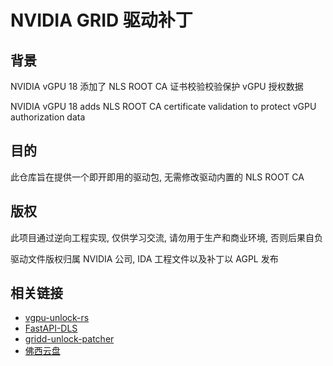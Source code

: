 # NVIDIA GRID 驱动补丁

## 背景

NVIDIA vGPU 18 添加了 NLS ROOT CA 证书校验校验保护 vGPU 授权数据

NVIDIA vGPU 18 adds NLS ROOT CA certificate validation to protect vGPU authorization data

## 目的

此仓库旨在提供一个即开即用的驱动包, 无需修改驱动内置的 NLS ROOT CA

## 版权

此项目通过逆向工程实现, 仅供学习交流, 请勿用于生产和商业环境, 否则后果自负

驱动文件版权归属 NVIDIA 公司, IDA 工程文件以及补丁以 AGPL 发布

## 相关链接

- [vgpu-unlock-rs](https://github.com/mbilker/vgpu_unlock-rs)
- [FastAPI-DLS](https://git.collinwebdesigns.de/oscar.krause/fastapi-dls)
- [gridd-unlock-patcher](https://git.collinwebdesigns.de/oscar.krause/gridd-unlock-patcher)
- [佛西云盘](https://alist.homelabproject.cc/foxipan)
